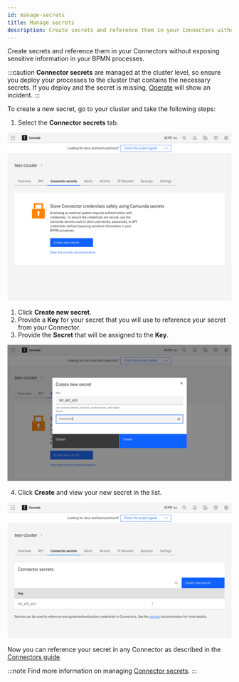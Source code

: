 ```yaml
---
id: manage-secrets
title: Manage secrets
description: Create secrets and reference them in your Connectors without exposing sensitive information in your BPMN processes.
---
```


Create secrets and reference them in your Connectors without exposing sensitive information in your BPMN processes.

:::caution
**Connector secrets** are managed at the cluster level, so ensure you deploy your processes to the cluster that contains the necessary secrets.
If you deploy and the secret is missing, [Operate](../../operate/operate-introduction.md) will show an incident.
:::

To create a new secret, go to your cluster and take the following steps:

1. Select the **Connector secrets** tab.

![secrets](./img/cluster-detail-secrets.png)

1. Click **Create new secret**.
2. Provide a **Key** for your secret that you will use to reference your secret from your Connector.
3. Provide the **Secret** that will be assigned to the **Key**.

![secrets-create](./img/cluster-detail-secrets-create.png)

4. Click **Create** and view your new secret in the list.

![secrets-view](./img/cluster-detail-secrets-view.png)

Now you can reference your secret in any Connector as described in the [Connectors guide](/components/connectors/use-connectors/index.md#using-secrets).

:::note
Find more information on managing [Connector secrets](/self-managed/connectors-deployment/connectors-configuration.md).
:::
